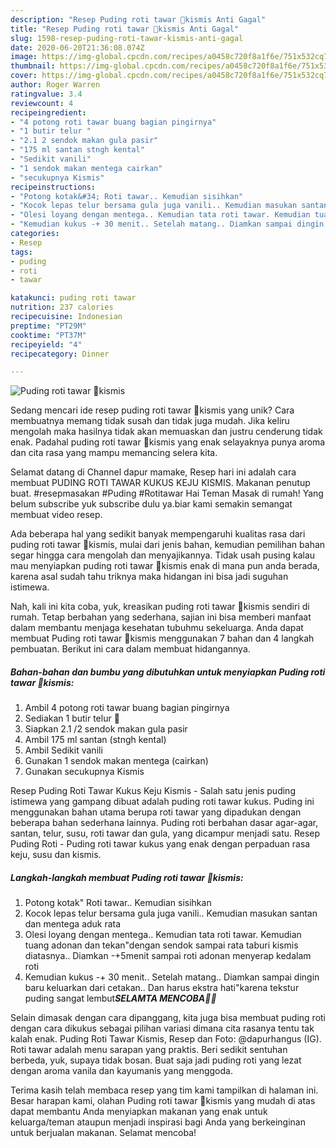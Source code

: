 ```yaml
---
description: "Resep Puding roti tawar 🍞kismis Anti Gagal"
title: "Resep Puding roti tawar 🍞kismis Anti Gagal"
slug: 1598-resep-puding-roti-tawar-kismis-anti-gagal
date: 2020-06-20T21:36:08.074Z
image: https://img-global.cpcdn.com/recipes/a0458c720f8a1f6e/751x532cq70/puding-roti-tawar-🍞kismis-foto-resep-utama.jpg
thumbnail: https://img-global.cpcdn.com/recipes/a0458c720f8a1f6e/751x532cq70/puding-roti-tawar-🍞kismis-foto-resep-utama.jpg
cover: https://img-global.cpcdn.com/recipes/a0458c720f8a1f6e/751x532cq70/puding-roti-tawar-🍞kismis-foto-resep-utama.jpg
author: Roger Warren
ratingvalue: 3.4
reviewcount: 4
recipeingredient:
- "4 potong roti tawar buang bagian pingirnya"
- "1 butir telur "
- "2.1 2 sendok makan gula pasir"
- "175 ml santan stngh kental"
- "Sedikit vanili"
- "1 sendok makan mentega cairkan"
- "secukupnya Kismis"
recipeinstructions:
- "Potong kotak&#34; Roti tawar.. Kemudian sisihkan"
- "Kocok lepas telur bersama gula juga vanili.. Kemudian masukan santan dan mentega aduk rata"
- "Olesi loyang dengan mentega.. Kemudian tata roti tawar. Kemudian tuang adonan dan tekan&#34;dengan sendok sampai rata taburi kismis diatasnya.. Diamkan -+5menit sampai roti adonan menyerap kedalam roti"
- "Kemudian kukus -+ 30 menit.. Setelah matang.. Diamkan sampai dingin baru keluarkan dari cetakan.. Dan harus ekstra hati&#34;karena tekstur puding sangat lembut***SELAMTA MENCOBA👩‍🍳***"
categories:
- Resep
tags:
- puding
- roti
- tawar

katakunci: puding roti tawar 
nutrition: 237 calories
recipecuisine: Indonesian
preptime: "PT29M"
cooktime: "PT37M"
recipeyield: "4"
recipecategory: Dinner

---
```



![Puding roti tawar 🍞kismis](https://img-global.cpcdn.com/recipes/a0458c720f8a1f6e/751x532cq70/puding-roti-tawar-🍞kismis-foto-resep-utama.jpg)

Sedang mencari ide resep puding roti tawar 🍞kismis yang unik? Cara membuatnya memang tidak susah dan tidak juga mudah. Jika keliru mengolah maka hasilnya tidak akan memuaskan dan justru cenderung tidak enak. Padahal puding roti tawar 🍞kismis yang enak selayaknya punya aroma dan cita rasa yang mampu memancing selera kita.

Selamat datang di Channel dapur mamake, Resep hari ini adalah cara membuat PUDING ROTI TAWAR KUKUS KEJU KISMIS. Makanan penutup buat. #resepmasakan #Puding #Rotitawar Hai Teman Masak di rumah! Yang belum subscribe yuk subscribe dulu ya.biar kami semakin semangat membuat video resep.

Ada beberapa hal yang sedikit banyak mempengaruhi kualitas rasa dari puding roti tawar 🍞kismis, mulai dari jenis bahan, kemudian pemilihan bahan segar hingga cara mengolah dan menyajikannya. Tidak usah pusing kalau mau menyiapkan puding roti tawar 🍞kismis enak di mana pun anda berada, karena asal sudah tahu triknya maka hidangan ini bisa jadi suguhan istimewa.


Nah, kali ini kita coba, yuk, kreasikan puding roti tawar 🍞kismis sendiri di rumah. Tetap berbahan yang sederhana, sajian ini bisa memberi manfaat dalam membantu menjaga kesehatan tubuhmu sekeluarga. Anda dapat membuat Puding roti tawar 🍞kismis menggunakan 7 bahan dan 4 langkah pembuatan. Berikut ini cara dalam membuat hidangannya.

<!--inarticleads1-->

##### Bahan-bahan dan bumbu yang dibutuhkan untuk menyiapkan Puding roti tawar 🍞kismis:

1. Ambil 4 potong roti tawar buang bagian pingirnya
1. Sediakan 1 butir telur 🥚
1. Siapkan 2.1 /2 sendok makan gula pasir
1. Ambil 175 ml santan (stngh kental)
1. Ambil Sedikit vanili
1. Gunakan 1 sendok makan mentega (cairkan)
1. Gunakan secukupnya Kismis


Resep Puding Roti Tawar Kukus Keju Kismis - Salah satu jenis puding istimewa yang gampang dibuat adalah puding roti tawar kukus. Puding ini menggunakan bahan utama berupa roti tawar yang dipadukan dengan beberapa bahan sederhana lainnya. Puding roti berbahan dasar agar-agar, santan, telur, susu, roti tawar dan gula, yang dicampur menjadi satu. Resep Puding Roti - Puding roti tawar kukus yang enak dengan perpaduan rasa keju, susu dan kismis. 

<!--inarticleads2-->

##### Langkah-langkah membuat Puding roti tawar 🍞kismis:

1. Potong kotak&#34; Roti tawar.. Kemudian sisihkan
1. Kocok lepas telur bersama gula juga vanili.. Kemudian masukan santan dan mentega aduk rata
1. Olesi loyang dengan mentega.. Kemudian tata roti tawar. Kemudian tuang adonan dan tekan&#34;dengan sendok sampai rata taburi kismis diatasnya.. Diamkan -+5menit sampai roti adonan menyerap kedalam roti
1. Kemudian kukus -+ 30 menit.. Setelah matang.. Diamkan sampai dingin baru keluarkan dari cetakan.. Dan harus ekstra hati&#34;karena tekstur puding sangat lembut***SELAMTA MENCOBA👩‍🍳***


Selain dimasak dengan cara dipanggang, kita juga bisa membuat puding roti dengan cara dikukus sebagai pilihan variasi dimana cita rasanya tentu tak kalah enak. Puding Roti Tawar Kismis, Resep dan Foto: @dapurhangus (IG). Roti tawar adalah menu sarapan yang praktis. Beri sedikit sentuhan berbeda, yuk, supaya tidak bosan. Buat saja jadi puding roti yang lezat dengan aroma vanila dan kayumanis yang menggoda. 

Terima kasih telah membaca resep yang tim kami tampilkan di halaman ini. Besar harapan kami, olahan Puding roti tawar 🍞kismis yang mudah di atas dapat membantu Anda menyiapkan makanan yang enak untuk keluarga/teman ataupun menjadi inspirasi bagi Anda yang berkeinginan untuk berjualan makanan. Selamat mencoba!
